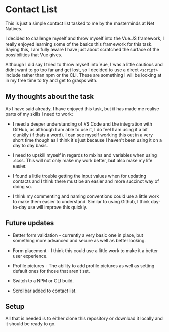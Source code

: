 # Contact List

This is just a simple contact list tasked to me by the masterminds at Net Natives.

I decided to challenge myself and throw myself into the Vue.JS framework, I really enjoyed learning some of the basics this framework for this task. Saying this, I am fully aware I have just about scratched the surface of the possibilities that Vue gives.

Although I did say I tried to throw myself into Vue, I was a little cautious and didnt want to go too far and get lost, so I decided to use a direct `<script>` include rather than npm or the CLI. These are something I will be looking at in my free time to try and get to grasps with.

## My thoughts about the task

As I have said already, I have enjoyed this task, but it has made me realise parts of my skills I need to work:

- I need a deeper understanding of VS Code and the integration with GitHub, as although I am able to use it, I do feel I am using it a bit clunkily (if thats a word). I can see myself working this out in a very short time though as I think it's just because I haven't been using it on a day to day basis.

- I need to upskill myself in regards to mixins and variables when using .scss. This will not only make my work better, but also make my life easier.

* I found a little trouble getting the input values when for updating contacts and I think there must be an easier and more succinct way of doing so.

* I think my commenting and naming conventions could use a little work to make them easier to understand. Similar to using Github, I think day-to-day use will improve this quickly.

## Future updates

- Better form validation - currently a very basic one in place, but something more advanced and secure as well as better looking.

- Form placement - I think this could use a little work to make it a better user experience.

- Profile pictures - The ability to add profile pictures as well as setting default ones for those that aren't set.

- Switch to a NPM or CLI build.

- Scrollbar added to contact list.

## Setup

All that is needed is to either clone this repository or download it locally and it should be ready to go.
